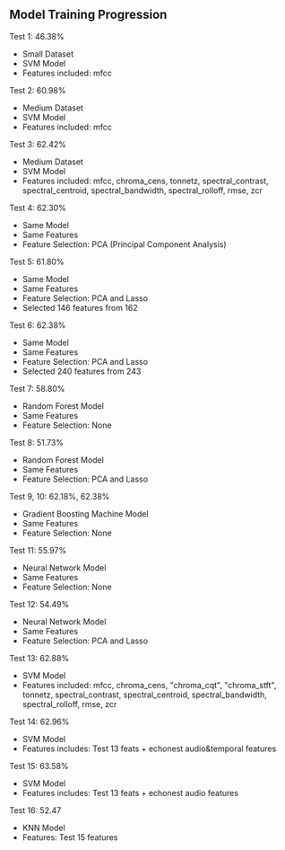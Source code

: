 ## Model Training Progression

Test 1: 46.38%

- Small Dataset
- SVM Model
- Features included: mfcc

Test 2: 60.98%

- Medium Dataset
- SVM Model
- Features included: mfcc

Test 3: 62.42%

- Medium Dataset
- SVM Model
- Features included: mfcc, chroma_cens, tonnetz, spectral_contrast, spectral_centroid, spectral_bandwidth, spectral_rolloff, rmse, zcr

Test 4: 62.30%

- Same Model
- Same Features
- Feature Selection: PCA (Principal Component Analysis)

Test 5: 61.80%

- Same Model
- Same Features
- Feature Selection: PCA and Lasso
- Selected 146 features from 162

Test 6: 62.38%

- Same Model
- Same Features
- Feature Selection: PCA and Lasso
- Selected 240 features from 243

Test 7: 58.80%

- Random Forest Model
- Same Features
- Feature Selection: None

Test 8: 51.73%

- Random Forest Model
- Same Features
- Feature Selection: PCA and Lasso

Test 9, 10: 62.18%, 62.38%

- Gradient Boosting Machine Model
- Same Features
- Feature Selection: None

Test 11: 55.97%

- Neural Network Model
- Same Features
- Feature Selection: None

Test 12: 54.49%

- Neural Network Model
- Same Features
- Feature Selection: PCA and Lasso

Test 13: 62.88%

- SVM Model
- Features included: mfcc, chroma_cens, "chroma_cqt", "chroma_stft", tonnetz, spectral_contrast, spectral_centroid, spectral_bandwidth, spectral_rolloff, rmse, zcr

Test 14: 62.96%

- SVM Model
- Features includes: Test 13 feats + echonest audio&temporal features

Test 15: 63.58%

- SVM Model
- Features includes: Test 13 feats + echonest audio features

Test 16: 52.47

- KNN Model
- Features: Test 15 features
